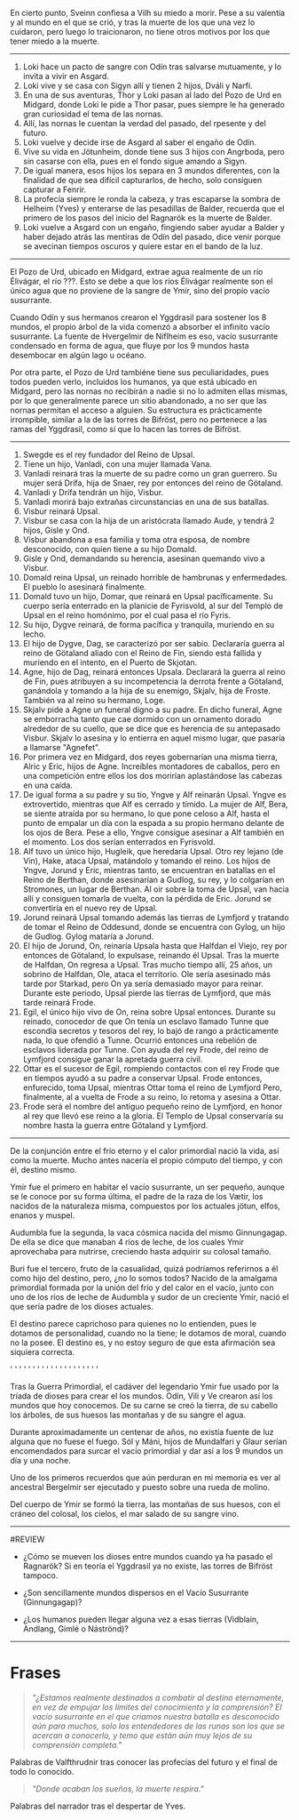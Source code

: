 
En cierto punto, Sveinn confiesa a Vilh su miedo a morir. Pese a su valentía y al mundo en el que se crió, y tras la muerte de los que una vez lo cuidaron, pero luego lo traicionaron, no tiene otros motivos por los que tener miedo a la muerte.

---

1. Loki hace un pacto de sangre con Odín tras salvarse mutuamente, y lo invita a vivir en Asgard.
2. Loki vive y se casa con Sigyn allí y tienen 2 hijos, Dváli y Narfi.
3. En una de sus aventuras, Thor y Loki pasan al lado del Pozo de Urd en Midgard, donde Loki le pide a Thor pasar, pues siempre le ha generado gran curiosidad el tema de las nornas.
4. Allí, las nornas le cuentan la verdad del pasado, del rpesente y del futuro.
5. Loki vuelve y decide irse de Asgard al saber el engaño de Odín.
6. Vive su vida en Jötunheim, donde tiene sus 3 hijos con Angrboda, pero sin casarse con ella, pues en el fondo sigue amando a Sigyn.
7. De igual manera, esos hijos los separa en 3 mundos diferentes, con la finalidad de que sea difícil capturarlos, de hecho, solo consiguen capturar a Fenrir.
8. La profecía siempre le ronda la cabeza, y tras escaparse la sombra de Helheim (Yves) y enterarse de las pesadillas de Balder, recuerda que el primero de los pasos del inicio del Ragnarök es la muerte de Balder.
9. Loki vuelve a Asgard con un engaño, fingiendo saber ayudar a Balder y haber dejado atrás las mentiras de Odín del pasado, dice venir porque se avecinan tiempos oscuros y quiere estar en el bando de la luz.

---

El Pozo de Urd, ubicado en Midgard, extrae agua realmente de un río Élivágar, el río ???. Esto se debe a que los ríos Élivágar realmente son el único agua que no proviene de la sangre de Ymir, sino del propio vacío susurrante.

Cuando Odín y sus hermanos crearon el Yggdrasil para sostener los 8 mundos, el propio árbol de la vida comenzó a absorber el infinito vacío susurrante. La fuente de Hvergelmir de Niflheim es eso, vacío susurrante condensado en forma de agua, que fluye por los 9 mundos hasta desembocar en algún lago u océano.

Por otra parte, el Pozo de Urd tambiéne tiene sus peculiaridades, pues todos pueden verlo, incluidos los humanos, ya que está ubicado en Midgard, pero las nornas no recibirán a nadie si no lo admiten ellas mismas, por lo que generalmente parece un sitio abandonado, a no ser que las nornas permitan el acceso a alguien. Su estructura es prácticamente irrompible, similar a la de las torres de Bifröst, pero no pertenece a las ramas del Yggdrasil, como sí que lo hacen las torres de Bifröst.

---

1. Swegde es el rey fundador del Reino de Upsal.
2. Tiene un hijo, Vanladi, con una mujer llamada Vana.
3. Vanladi reinará tras la muerte de su padre como un gran guerrero. Su mujer será Drífa, hija de Snaer, rey por entonces del reino de Götaland.
4. Vanladi y Drífa tendrán un hijo, Visbur.
5. Vanladi morirá bajo extrañas circunstancias en una de sus batallas.
6. Visbur reinará Upsal.
7. Visbur se casa con la hija de un aristócrata llamado Aude, y tendrá 2 hijos, Gisle y Ond.
8. Visbur abandona a esa familia y toma otra esposa, de nombre desconocido, con quien tiene a su hijo Domald.
9. Gisle y Ond, demandando su herencia, asesinan quemando vivo a Visbur.
10. Domald reina Upsal, un reinado horrible de hambrunas y enfermedades. El pueblo lo asesinará finalmente.
11. Domald tuvo un hijo, Domar, que reinará en Upsal pacíficamente. Su cuerpo sería enterrado en la planicie de Fyrisvold, al sur del Templo de Upsal en el reino homónimo, por el cual pasa el río Fyris.
12. Su hijo, Dygve reinará, de forma pacífica y tranquila, muriendo en su lecho.
13. El hijo de Dygve, Dag, se caracterizó por ser sabio. Declararía guerra al reino de Götaland aliado con el Reino de Fin, siendo esta fallida y muriendo en el intento, en el Puerto de Skjotan.
14. Agne, hijo de Dag, reinará entonces Upsala. Declarará la guerra al reino de Fin, pues atribuyen a su incompetencia la derrota frente a Götaland, ganándola y tomando a la hija de su enemigo, Skjalv, hija de Froste. También va al reino su hermano, Loge.
15. Skjalv pide a Agne un funeral digno a su padre. En dicho funeral, Agne se emborracha tanto que cae dormido con un ornamento dorado alrededor de su cuello, que se dice que es herencia de su antepasado Visbur. Skjalv lo asesina y lo entierra en aquel mismo lugar, que pasaría a llamarse "Agnefet".
16. Por primera vez en Midgard, dos reyes gobernarían una misma tierra, Alric y Eric, hijos de Agne. Increíbles montadores de caballos, pero en una competición entre ellos los dos morirían aplastándose las cabezas en una caída.
17. De igual forma a su padre y su tio, Yngve y Alf reinarán Upsal. Yngve es extrovertido, mientras que Alf es cerrado y tímido. La mujer de Alf, Bera, se siente atraída por su hermano, lo que pone celoso a Alf, hasta el punto de empalar un día con la espada a su propio hermano delante de los ojos de Bera. Pese a ello, Yngve consigue asesinar a Alf también en el momento. Los dos serían enterrados en Fyrisvold.
18. Alf tuvo un único hijo, Hugleik, que heredaría Upsal. Otro rey lejano (de Vin), Hake, ataca Upsal, matándolo y tomando el reino. Los hijos de Yngve, Jorund y Eric, mientras tanto, se encuentran en batallas en el Reino de Berthan, donde asesinarían a Gudlog, su rey, y lo colgarían en Stromones, un lugar de Berthan. Al oir sobre la toma de Upsal, van hacia allí y consiguen tomarla de vuelta, con la pérdida de Eric. Jorund se convertiría en el nuevo rey de Upsal.
19. Jorund reinará Upsal tomando además las tierras de Lymfjord y tratando de tomar el Reino de Oddesund, donde se encuentra con Gylog, un hijo de Gudlog. Gylog mataría a Jorund.
20. El hijo de Jorund, On, reinaría Upsala hasta que Halfdan el Viejo, rey por entonces de Götaland, lo expulsase, reinando él Upsal. Tras la muerte de Halfdan, On regresa a Upsal. Tras mucho tiempo allí, 25 años, un sobrino de Halfdan, Ole, ataca el territorio. Ole sería asesinado más tarde por Starkad, pero On ya sería demasiado mayor para reinar. Durante este periodo, Upsal pierde las tierras de Lymfjord, que más tarde reinará Frode.
21. Egil, el único hijo vivo de On, reina sobre Upsal entonces. Durante su reinado, conocedor de que On tenía un esclavo llamado Tunne que escondía secretos y tesoros del rey, lo bajó de rango a prácticamente nada, lo que ofendió a Tunne. Ocurrió entonces una rebelión de esclavos liderada por Tunne. Con ayuda del rey Frode, del reino de Lymfjord consigue ganar la apretada guerra civil.
22. Ottar es el sucesor de Egil, rompiendo contactos con el rey Frode que en tiempos ayudó a su padre a conservar Upsal. Frode entonces, enfurecido, toma Upsal, mientras Ottar toma el reino de Lymfjord Pero, finalmente, al a vuelta de Frode a su reino, lo retoma y asesina a Ottar.
23. Frode será el nombre del antiguo pequeño reino de Lymfjord, en honor al rey que llevó ese reino a la gloria. El Templo de Upsal conservaría su nombre hasta la guerra entre Götaland y Lymfjord.

---

De la conjunción entre el frío eterno y el calor primordial nació la vida, así como la muerte. Mucho antes nacería el propio cómputo del tiempo, y con él, destino mismo.

Ymir fue el primero en habitar el vacío susurrante, un ser pequeño, aunque se le conoce por su forma última, el padre de la raza de los Vætir, los nacidos de la naturaleza misma, compuestos por los actuales jötun, elfos, enanos y muspel.

Audumbla fue la segunda, la vaca cósmica nacida del mismo Ginnungagap. De ella se dice que manaban 4 ríos de leche, de los cuales Ymir aprovechaba para nutrirse, creciendo hasta adquirir su colosal tamaño.

Buri fue el tercero, fruto de la casualidad, quizá podríamos referirnos a él como hijo del destino, pero, ¿no lo somos todos?
Nacido de la amalgama primordial formada por la unión del frío y del calor en el vacío, junto con uno de los ríos de leche de Audumbla y sudor de un creciente Ymir, nació el que sería padre de los dioses actuales.

El destino parece caprichoso para quienes no lo entienden, pues le dotamos de personalidad, cuando no la tiene; le dotamos de moral, cuando no la posee. El destino es, y no estoy seguro de que esta afirmación sea siquiera correcta.

' ' ' ' ' ' ' ' ' ' ' ' ' ' ' ' ' ' ' '

Tras la Guerra Primordial, el cadáver del legendario Ymir fue usado por la tríada de dioses para crear el los mundos. Odín, Vili y Ve crearon así los mundos que hoy conocemos. De su carne se creó la tierra, de su cabello los árboles, de sus huesos las montañas y de su sangre el agua.

Durante aproximadamente un centenar de años, no existía fuente de luz alguna que no fuese el fuego. Sól y Máni, hijos de Mundalfari y Glaur serían encomendados para surcar el vacío primordial y dar así a los 9 mundos un día y una noche.

Uno de los primeros recuerdos que aún perduran en mi memoria es ver al ancestral Bergelmir ser ejecutado y puesto sobre una rueda de molino.

Del cuerpo de Ymir se formó la tierra, las montañas de sus huesos, con el cráneo del colosal, los cielos, el mar salado de su sangre vino.

---

#REVIEW 
- ¿Cómo se mueven los dioses entre mundos cuando ya ha pasado el Ragnarök? Si en teoría el Yggdrasil ya no existe, las torres de Bifröst tampoco. 

- ¿Son sencillamente mundos dispersos en el Vacío Susurrante (Ginnungagap)?

- ¿Los humanos pueden llegar alguna vez a esas tierras (Vidblain, Andlang, Gimlé o Náströnd)?

---
# Frases

> *"¿Estamos realmente destinados a combatir al destino eternamente, en vez de empujar los límites del conocimiento y la comprensión? El vacío susurrante en el que criamos nuestra batalla es desconocido aún para muchos, solo los entendedores de las runas son los que se acercan a conocerlo, y temo que están aún muy lejos de su comprensión completa."*

 Palabras de Valfthrudnir tras conocer las profecías del futuro y el final de todo lo conocido.

> *"Donde acaban los sueños, la muerte respira."*

Palabras del narrador tras el despertar de Yves.

